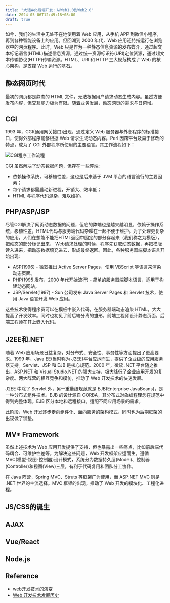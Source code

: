 ```yaml
---
title: "大话Web后端开发：从Web1.0到Web2.0"
date: 2024-05-06T12:49:18+08:00
draft: true
---
```


如今，我们的生活中无处不在地使用着 Web 应用，从手机 APP 到微信小程序，再到各种智能设备上的应用。但回溯到 2000 年代，Web 应用还特指运行在浏览器中的网页程序。此时，Web 只是作为一种静态信息资源的发布媒介，通过超文本标记语言(HTML)描述信息资源，通过统一资源标识符(URI)定位资源，通过超文本传输协议(HTTP)传输资源。HTML、URI 和 HTTP 三大规范构成了 Web 的核心架构，是支撑 Web 运行的基石。

## 静态网页时代

最初的网页都是静态的 HTML 文件，无法根据用户请求动态生成内容。虽然方便发布内容，但交互能力极为有限。随着业务发展，动态网页的需求与日俯增。

## CGI

1993 年，CGI(通用网关接口)出现，通过定义 Web 服务器与外部程序的标准接口，使得外部程序能够根据 Web 请求生成动态内容。Perl 因跨平台及易于修改的特点，成为了 CGI 外部程序所使用的主要语言。其工作流程如下：

![CGI程序工作流程](https://lushunjian.github.io/blog/2019/01/21/web%E5%BC%80%E5%8F%91%E6%8A%80%E6%9C%AF%E7%9A%84%E6%BC%94%E5%8F%98/CGI.png)

CGI 虽然解决了动态数据问题，但存在一些弊端:

- 依赖操作系统，可移植性差，这也是后来基于 JVM 平台的语言流行的主要因素；
- 每个请求都需启动新进程，开销大、效率低；
- HTML 与程序代码混杂，难以维护。

## PHP/ASP/JSP

尽管CGI解决了网页动态数据的问题，但它的弊端也是越来越明显，依赖于操作系统，移植性差，HTML代码与服务端代码杂糅在一起不便于维护。为了处理更复杂的应用，人们在想能不能把HTML返回中固定的部分存起来（我们称之为模版），把动态的部分标记出来， Web请求处理的时候，程序先获取动态数据，再把模版读入进来，把动态数据填充进去，形成最终返回。因此，各种服务器端脚本语言开始出现:

- ASP(1996) - 微软推出 Active Server Pages，使用 VBScript 等语言来渲染动态页面。
- PHP(1995 发布，2000 年代开始流行) - 简单的服务器端脚本语言，适用于构建动态网站。
- JSP/Servlet(1997) - Sun 公司发布 Java Server Pages 和 Servlet 技术，使用 Java 语言开发 Web 应用。

这些技术使得程序员可以在模板中嵌入代码，在服务器端动态渲染 HTML，大大提高了开发效率。同时也初见了前后端分离的雏形，前端工程师设计静态页面，后端工程师在其上嵌入代码。

## J2EE和.NET

随着 Web 应用场景日益复杂，对分布式、安全性、事务性等方面提出了更高要求。1999 年，Java EE(当时称为 J2EE)平台应运而生，提供了企业级的应用服务器支持。Servlet、JSP 和 EJB 是核心规范。2000 年，微软 .NET 平台随之推出，ASP.NET 和 Visual Studio.NET 的强大支持，极大降低了企业应用开发的复杂度。两大阵营的相互竞争和模仿，推动了 Web 开发技术的快速发展。

J2EE 中除了 Servlet 外，另一重量级规范就是 EJB(Enterprise JavaBeans)，是一种分布式组件技术。EJB 的设计源自 CORBA，其分布式对象编程理念在规范中得到完整体现。EJB 区分本地和远程接口，适配不同应用场景的需求。

此阶段，Web 开发逐步走向组件化、面向服务的架构模式，同时也为后期框架的出现做了铺垫。

## MV* Framework

虽然上述技术为 Web 应用开发提供了支持，但也暴露出一些痛点，比如前后端代码耦合、可维护性差等。为解决这些问题，Web 开发框架应运而生，遵循 MVC(模型-视图-控制器)设计模式，系统分为数据持久层(Model)、控制器(Controller)和视图(View)三层，有利于代码复用和团队分工协作。

在 Java 阵营，Spring MVC、Struts 等框架广为使用，而 ASP.NET MVC 则是 .NET 世界的主流选择。MVC 框架的出现，推动了 Web 开发的模块化、工程化进程。

## JS/CSS的诞生

## AJAX

## Vue/React

## Node.js

## Reference

- [web开发技术的演变](https://lushunjian.github.io/blog/2019/01/21/web%E5%BC%80%E5%8F%91%E6%8A%80%E6%9C%AF%E7%9A%84%E6%BC%94%E5%8F%98/)
- [Web 开发技术发展历史](https://www.cnblogs.com/CorwinZh/articles/13717337.html)
